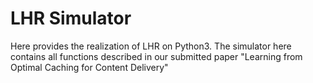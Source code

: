 # LHR Simulator
Here provides the realization of LHR on Python3. The simulator here contains all functions described in our submitted paper "Learning from Optimal Caching for Content Delivery"
